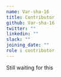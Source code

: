 ```yaml
---
name: Var-sha-16
title: Contributor
github: Var-sha-16
twitter: ""
linkedin: ""
slack: ""
joining_date: ""
role : contributor
---
```


Still waiting for this
